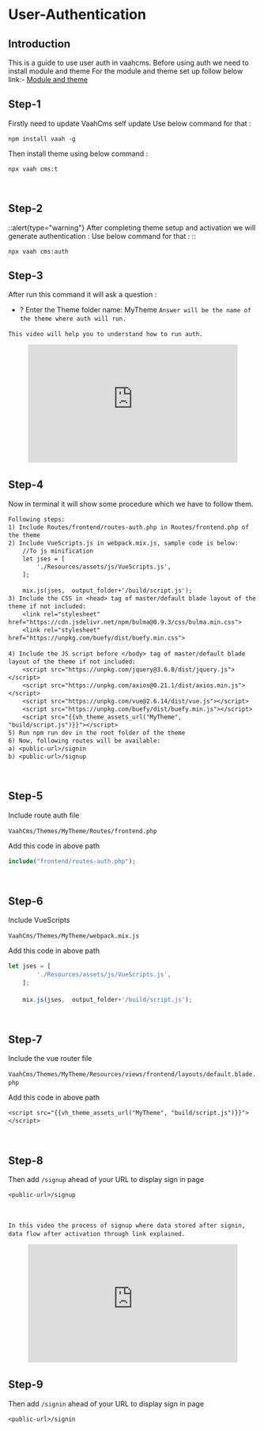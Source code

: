 # User-Authentication


## Introduction

This is a guide to use user auth in vaahcms. Before using auth we need to install module and theme
For the module and theme set up follow below link:-
[ Module and theme](https://github.com/webreinvent/vaahcli)

## Step-1
Firstly need to update VaahCms self update
Use below command for that :
```shell
npm install vaah -g
```
Then install theme using below command :
```shell
npx vaah cms:t
```

<img :src="/images/user-auth-1.png">

## Step-2
::alert{type="warning"}
After completing theme setup and activation we will generate authentication :
Use below command for that :
::


```shell
npx vaah cms:auth
```

## Step-3
After run this command it will ask a question :

- ? Enter the Theme folder name:  MyTheme ```Answer will be the name of the theme where auth will run.```

```This video will help you to understand how to run auth.```

<figure>
  <iframe src="https://img-v4.getdemo.dev/screenshot/chrome_j3WEb0p0h0.mp4" frameborder="0" allowfullscreen="true" style="width: 100%; aspect-ratio: 16/9;"> </iframe>
</figure>

## Step-4
Now in terminal it will show some procedure which we have to follow them.

```
Following steps:
1) Include Routes/frontend/routes-auth.php in Routes/frontend.php of the theme
2) Include VueScripts.js in webpack.mix.js, sample code is below:
    //To js minification
    let jses = [
        './Resources/assets/js/VueScripts.js',
    ];

    mix.js(jses,  output_folder+'/build/script.js');
3) Include the CSS in <head> tag of master/default blade layout of the theme if not included:
    <link rel="stylesheet" href="https://cdn.jsdelivr.net/npm/bulma@0.9.3/css/bulma.min.css">
    <link rel="stylesheet" href="https://unpkg.com/buefy/dist/buefy.min.css">

4) Include the JS script before </body> tag of master/default blade layout of the theme if not included:
    <script src="https://unpkg.com/jquery@3.6.0/dist/jquery.js"></script>
    <script src="https://unpkg.com/axios@0.21.1/dist/axios.min.js"></script>
    <script src="https://unpkg.com/vue@2.6.14/dist/vue.js"></script>
    <script src="https://unpkg.com/buefy/dist/buefy.min.js"></script>
    <script src="{{vh_theme_assets_url("MyTheme", "build/script.js")}}"></script>
5) Run npm run dev in the root folder of the theme
6) Now, following routes will be available:
a) <public-url>/signin
b) <public-url>/signup
```

<img :src="/images/user-auth-4.png">

## Step-5
Include route auth file

```VaahCms/Themes/MyTheme/Routes/frontend.php```

Add this code in above path

```php
include("frontend/routes-auth.php");
```
<img :src="/images/user-auth-5.png">

## Step-6
Include VueScripts

```VaahCms/Themes/MyTheme/webpack.mix.js```

Add this code in above path  

```js
let jses = [
        './Resources/assets/js/VueScripts.js',
    ];

    mix.js(jses,  output_folder+'/build/script.js');
```
<img :src="/images/user-auth-6.png">

## Step-7
Include the vue router file

```VaahCms/Themes/MyTheme/Resources/views/frontend/layouts/default.blade.php```

Add this code in above path
```
<script src="{{vh_theme_assets_url("MyTheme", "build/script.js")}}"></script>
```
<img :src="/images/user-auth-7.png">

## Step-8
Then add ```/signup``` ahead of your URL to display sign in page 
```http request
<public-url>/signup
```
<img :src="/images/user-auth-8.png">

```In this video the process of signup where data stored after signin, data flow after activation through link explained.```

<figure>
  <iframe src="https://img-v4.getdemo.dev/screenshot/chrome_vU88cIvMDV.mp4" frameborder="0" allowfullscreen="true" style="width: 100%; aspect-ratio: 16/9;"> </iframe>
</figure>

## Step-9
Then add ```/signin``` ahead of your URL to display sign in page
```http request
<public-url>/signin
```
<img :src="/images/user-auth-9.png">